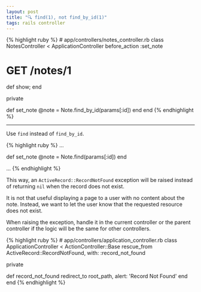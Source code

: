 ```yaml
---
layout: post
title: "🔍 find(1), not find_by_id(1)"
tags: rails controller
---
```


<div class='red'>
{% highlight ruby %}
# app/controllers/notes_controller.rb
class NotesController < ApplicationController
  before_action :set_note

  # GET /notes/1
  def show; end

  private

  def set_note
    @note = Note.find_by_id(params[:id])
  end
end
{% endhighlight %}
</div>

<p><hr></p>

Use `find` instead of `find_by_id`.
<!--more-->

<div class='green'>
{% highlight ruby %}
...

def set_note
  @note = Note.find(params[:id])
end

...
{% endhighlight %}
</div>

This way, an `ActiveRecord::RecordNotFound` exception will be raised instead of returning `nil` when the record does not exist.

It is not that useful displaying a page to a user with no content about the note. Instead, we want to let the user know that the requested resource does not exist.

When raising the exception, handle it in the current controller or the parent controller if the logic will be the same for other controllers.

<div class='green'>
{% highlight ruby %}
# app/controllers/application_controller.rb
class ApplicationController < ActionController::Base
  rescue_from ActiveRecord::RecordNotFound, with: :record_not_found

  private

  def record_not_found
    redirect_to root_path, alert: 'Record Not Found'
  end
end
{% endhighlight %}
</div>
